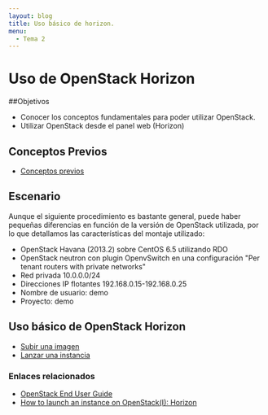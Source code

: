 ```yaml
---
layout: blog
title: Uso básico de horizon.
menu:
  - Tema 2
---
```

# Uso de OpenStack Horizon

##Objetivos

* Conocer los conceptos fundamentales para poder utilizar OpenStack.
* Utilizar OpenStack desde el panel web (Horizon)

## Conceptos Previos

* [Conceptos previos](conceptos_previos.html)

## Escenario

Aunque el siguiente procedimiento es bastante general, puede haber pequeñas
diferencias en función de la versión de OpenStack utilizada, por lo que
detallamos las características del montaje utilizado:

* OpenStack Havana (2013.2) sobre CentOS 6.5 utilizando RDO
* OpenStack neutron con plugin OpenvSwitch en una configuración "Per tenant
  routers with private networks"
* Red privada 10.0.0.0/24
* Direcciones IP flotantes 192.168.0.15-192.168.0.25
* Nombre de usuario: demo
* Proyecto: demo

## Uso básico de OpenStack Horizon

* [Subir una imagen](subir_imagen)
* [Lanzar una instancia](lanzamiento)

### Enlaces relacionados

* [OpenStack End User Guide](http://docs.openstack.org/user-guide/content/index.html)
* [How to launch an instance on OpenStack(I): Horizon](http://albertomolina.wordpress.com/2013/11/20/how-to-launch-an-instance-on-openstack-i-horizon/)